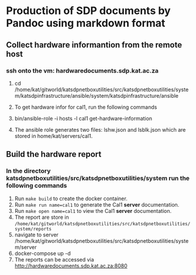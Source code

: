 
# Production of SDP documents by Pandoc using markdown format

## Collect hardware informantion from the remote host
### ssh onto the vm: hardwaredocuments.sdp.kat.ac.za

1. cd /home/kat/gitworld/katsdpnetboxutilities/src/katsdpnetboxutilities/system/katsdpinfrastructure/ansible/system/katsdpinfrastructure/ansible

1. To get hardware infor for cal1, run the following commands

1. bin/ansible-role -i hosts -l cal1 get-hardware-information

1. The ansible role generates two files: lshw.json and lsblk.json which are stored in home/kat/servers/cal1.

## Build the hardware report
### In the directory katsdpnetboxutilities/src/katsdpnetboxutilities/system run the following commands
1. Run `make build` to create the docker container.
1. Run `make run name=cal1` to generate the Cal1 **server** documentation.
1. Run `make open name=cal1` to view the Cal1 **server** documentation.
1. The report are store in `/home/kat/gitworld/katsdpnetboxutilities/src/katsdpnetboxutilities/system/reports`
1. navigate to server /home/kat/gitworld/katsdpnetboxutilities/src/katsdpnetboxutilities/system/server
1. docker-compose up -d 
1. The reports can be accessed via http://hardwaredocuments.sdp.kat.ac.za:8080


